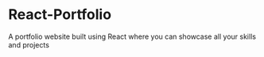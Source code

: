 # React-Portfolio
A portfolio website built using React where you can showcase all your skills and projects 
